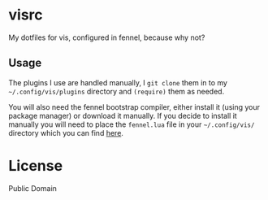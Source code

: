# visrc

My dotfiles for vis, configured in fennel, because why not?

## Usage

The plugins I use are handled manually, I `git clone` them in to
my `~/.config/vis/plugins` directory and `(require)` them as needed.

You will also need the fennel bootstrap compiler, either install
it (using your package manager) or download it manually.  If you
decide to install it manually you will need to place the `fennel.lua`
file in your `~/.config/vis/` directory which you can find
[here](https://github.com/bakpakin/Fennel/blob/main/bootstrap/fennel.lua).

# License
Public Domain

